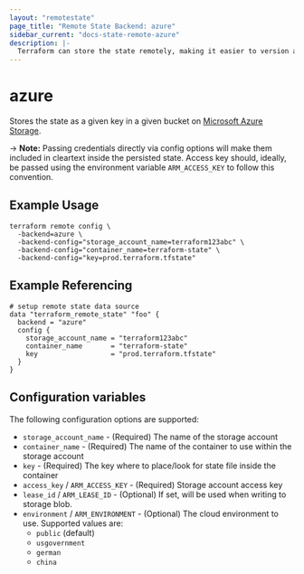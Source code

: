 ```yaml
---
layout: "remotestate"
page_title: "Remote State Backend: azure"
sidebar_current: "docs-state-remote-azure"
description: |-
  Terraform can store the state remotely, making it easier to version and work with in a team.
---
```


# azure

Stores the state as a given key in a given bucket on [Microsoft Azure Storage](https://azure.microsoft.com/en-us/documentation/articles/storage-introduction/).

-> **Note:** Passing credentials directly via config options will
make them included in cleartext inside the persisted state.
Access key should, ideally, be passed using the environment variable
`ARM_ACCESS_KEY` to follow this convention.

## Example Usage


```
terraform remote config \
  -backend=azure \
  -backend-config="storage_account_name=terraform123abc" \
  -backend-config="container_name=terraform-state" \
  -backend-config="key=prod.terraform.tfstate"
```

## Example Referencing

```hcl
# setup remote state data source
data "terraform_remote_state" "foo" {
  backend = "azure"
  config {
    storage_account_name = "terraform123abc"
    container_name       = "terraform-state"
    key                  = "prod.terraform.tfstate"
  }
}
```

## Configuration variables

The following configuration options are supported:

 * `storage_account_name` - (Required) The name of the storage account
 * `container_name` - (Required) The name of the container to use within the storage account
 * `key` - (Required) The key where to place/look for state file inside the container
 * `access_key` / `ARM_ACCESS_KEY` - (Required) Storage account access key
 * `lease_id` / `ARM_LEASE_ID` - (Optional) If set, will be used when writing to storage blob.
 * `environment` / `ARM_ENVIRONMENT` - (Optional) The cloud environment to use. Supported values are:
   * `public` (default)
   * `usgovernment`
   * `german`
   * `china`
